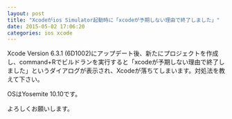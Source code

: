 ```yaml
---
layout: post
title: "Xcodeがios Simulator起動時に「xcodeが予期しない理由で終了しました」"
date: 2015-05-02 17:06:20
categories: ios xcode
---
```

<p>Xcode Version 6.3.1 (6D1002)にアップデート後、新たにプロジェクトを作成し、command+Rでビルドランを実行すると「xcodeが予期しない理由で終了しました」というダイアログが表示され、Xcodeが落ちてしまいます。対処法を教えて下さい。</p>

<p>OSはYosemite 10.10です。</p>

<p>よろしくお願いします。</p>
